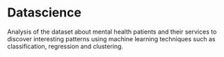 # Datascience
Analysis of the dataset about mental health patients and their services to discover interesting patterns using machine learning techniques such as classification, regression and clustering.
